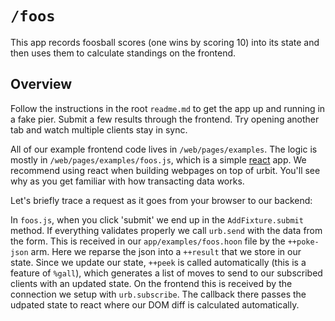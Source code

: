 # `/foos`
This app records foosball scores (one wins by scoring 10) into its state and then uses them to calculate standings on the frontend. 

## Overview

Follow the instructions in the root `readme.md` to get the app up and running in a fake pier. Submit a few results through the frontend. Try opening another tab and watch multiple clients stay in sync.

All of our example frontend code lives in `/web/pages/examples`. The logic is mostly in `/web/pages/examples/foos.js`, which is a simple [react](https://facebook.github.io/react/) app. We recommend using react when building webpages on top of urbit. You'll see why as you get familiar with how transacting data works. 

Let's briefly trace a request as it goes from your browser to our backend:

In `foos.js`, when you click 'submit' we end up in the `AddFixture.submit` method. If everything validates properly we call `urb.send` with the data from the form. This is received in our `app/examples/foos.hoon` file by the `++poke-json` arm. Here we reparse the json into a `++result` that we store in our state. Since we update our state, `++peek` is called automatically (this is a feature of `%gall`), which generates a list of moves to send to our subscribed clients with an updated state. On the frontend this is received by the connection we setup with `urb.subscribe`. The callback there passes the udpated state to react where our DOM diff is calculated automatically.
